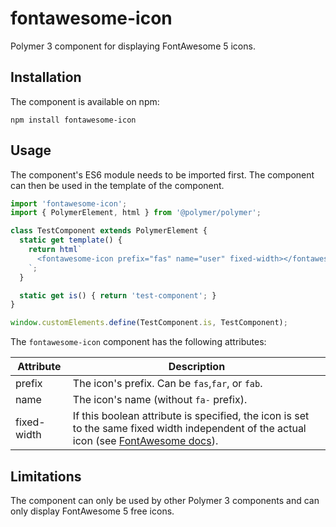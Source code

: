 # fontawesome-icon

Polymer 3 component for displaying FontAwesome 5 icons.  

## Installation
The component is available on npm:
```
npm install fontawesome-icon
```

## Usage
The component's ES6 module needs to be imported first. The component can then be used in the template of the component.
```js
import 'fontawesome-icon';
import { PolymerElement, html } from '@polymer/polymer';

class TestComponent extends PolymerElement {
  static get template() {
    return html`
      <fontawesome-icon prefix="fas" name="user" fixed-width></fontawesome-icon>
    `;
  }

  static get is() { return 'test-component'; }
}

window.customElements.define(TestComponent.is, TestComponent);
```

The `fontawesome-icon` component has the following attributes:

| Attribute   | Description                                                                                                                                                                                |
|-------------|--------------------------------------------------------------------------------------------------------------------------------------------------------------------------------------------|
| prefix      | The icon's prefix. Can be `fas`,`far`, or `fab`.                                                                                                                                           |
| name        | The icon's name (without `fa-` prefix).                                                                                                                                                    |
| fixed-width | If this boolean attribute is specified, the icon is set to the same fixed width independent of the actual icon (see [FontAwesome docs](https://fontawesome.com/how-to-use/svg-with-js)).   |

## Limitations
The component can only be used by other Polymer 3 components and can only display FontAwesome 5 free icons.
